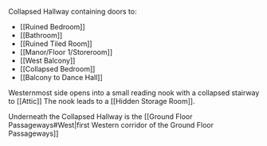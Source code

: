 Collapsed Hallway containing doors to:
- [[Ruined Bedroom]]
- [[Bathroom]]
- [[Ruined Tiled Room]]
- [[Manor/Floor 1/Storeroom]]
- [[West Balcony]]
- [[Collapsed Bedroom]]
- [[Balcony to Dance Hall]]

Westernmost side opens into a small reading nook with a collapsed stairway to [[Attic]]
The nook leads to a [[Hidden Storage Room]].

Underneath the Collapsed Hallway is the [[Ground Floor Passageways#West|first Western corridor of the Ground Floor Passageways]]